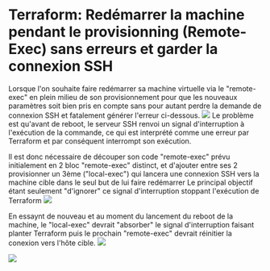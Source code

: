 # Terraform: Redémarrer la machine pendant le provisionning (Remote-Exec) sans erreurs et garder la connexion SSH


<p>
Lorsque l'on souhaite faire redémarrer sa machine virtuelle via le "remote-exec" en plein milieu de son provisionnement pour que les nouveaux paramètres soit bien pris en compte sans pour autant perdre la demande de connexion SSH et fatalement générer l'erreur ci-dessous.  
  <img src="http://93.90.205.194/github/terraform/reboot/reboot_error.png" />
Le problème est qu'avant de reboot, le serveur SSH renvoi un signal d'interruption à l'exécution de la commande, ce qui est interprété comme une erreur par Terraform et par conséquent interrompt son exécution.
</p>




<p>
Il est donc nécessaire de découper son code "remote-exec" prévu initialement en 2 bloc "remote-exec" distinct, et d'ajouter entre ses 2 provisionner un 3ème ("local-exec") qui lancera une connexion SSH vers la machine cible dans le seul but de lui faire redémarrer 
Le principal objectif étant seulement "d'ignorer" ce signal d'interruption stoppant l'exécution de Terraform

  <img src="http://93.90.205.194/github/terraform/reboot/good_script.png" />
</p>



<p>
En essaynt de nouveau et au moment du lancement du reboot de la machine, le "local-exec" devrait "absorber" le signal d'interruption faisant planter Terraform puis le prochain "remote-exec" devrait réinitier la conexion vers l'hôte cible.
  <img src="http://93.90.205.194/github/terraform/reboot/reboot_success_1.png" />
</p>
<p>
  <img src="http://93.90.205.194/github/terraform/reboot/reboot_success_2.png" />
</p>
